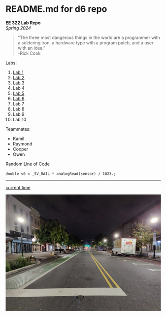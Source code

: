 # README.md for d6 repo
**EE 322 Lab Repo**\
*Spring 2024*

> "The three most dangerous things in the world are a programmer with a soldering iron, a hardware type with a program patch, and a user with an idea."\
> -Rick Cook

Labs:
1. [Lab 1](Lab_01)
2. [Lab 2](Lab_02)
3. [Lab 3](Lab_03)
4. Lab 4
5. [Lab 5](Lab_05)
6. [Lab 6](Lab_06)
7. Lab 7
8. Lab 8
9. Lab 9
10. Lab 10

Teammates:
- Kamil
- Raymond
- Cooper
- Owen

Random Line of Code

`double v0 = _5V_RAIL * analogRead(sensor) / 1023.;`

---
[current time](https://time.gov/)

![Washington Street Early in the Morning](washington.jpg)
